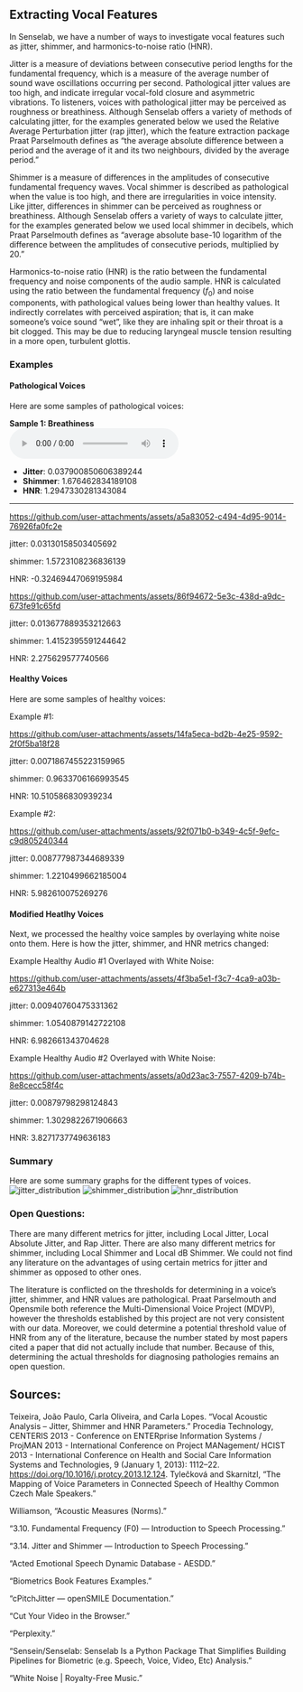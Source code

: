 ## Extracting Vocal Features

In Senselab, we have a number of ways to investigate vocal features such as jitter, shimmer, and harmonics-to-noise ratio (HNR).

Jitter is a measure of deviations between consecutive period lengths for the fundamental frequency, which is a measure of the average number of sound wave oscillations occurring per second. Pathological jitter values are too high, and indicate irregular vocal-fold closure and asymmetric vibrations. To listeners, voices with pathological jitter may be perceived as roughness or breathiness. Although Senselab offers a variety of methods of calculating jitter, for the examples generated below we used the Relative Average Perturbation jitter (rap jitter), which the feature extraction package Praat Parselmouth defines as “the average absolute difference between a period and the average of it and its two neighbours, divided by the average period.”

Shimmer is a measure of differences in the amplitudes of consecutive fundamental frequency waves. Vocal shimmer is described as pathological when the value is too high, and there are irregularities in voice intensity. Like jitter, differences in shimmer can be perceived as roughness or breathiness. Although Senselab offers a variety of ways to calculate jitter, for the examples generated below we used local shimmer in decibels, which Praat Parselmouth defines as “average absolute base-10 logarithm of the difference between the amplitudes of consecutive periods, multiplied by 20.”

Harmonics-to-noise ratio (HNR) is the ratio between the fundamental frequency and noise components of the audio sample. HNR is calculated using the ratio between the fundamental frequency ($f_0$) and noise components, with pathological values being lower than healthy values. It indirectly correlates with perceived aspiration; that is, it can make someone’s voice sound “wet”, like they are inhaling spit or their throat is a bit clogged. This may be due to reducing laryngeal muscle tension resulting in a more open, turbulent glottis.

### Examples

#### Pathological Voices
Here are some samples of pathological voices:

**Sample 1: Breathiness**  
<audio controls>
  <source src="_static/audio/breathiness.mp4" type="audio/mp4">
  Your browser does not support the audio element.
</audio>

- **Jitter**: 0.037900850606389244  
- **Shimmer**: 1.676462834189108  
- **HNR**: 1.2947330281343084  

---

https://github.com/user-attachments/assets/a5a83052-c494-4d95-9014-76926fa0fc2e

jitter: 0.03130158503405692

shimmer: 1.5723108236836139

HNR: -0.32469447069195984

https://github.com/user-attachments/assets/86f94672-5e3c-438d-a9dc-673fe91c65fd

jitter: 0.013677889353212663

shimmer: 1.4152395591244642

HNR: 2.275629577740566


#### Healthy Voices

Here are some samples of healthy voices:

Example #1:


https://github.com/user-attachments/assets/14fa5eca-bd2b-4e25-9592-2f0f5ba18f28


jitter: 0.0071867455223159965

shimmer:  0.9633706166993545

HNR:  10.510586830939234

Example #2:

https://github.com/user-attachments/assets/92f071b0-b349-4c5f-9efc-c9d805240344

jitter: 0.008777987344689339

shimmer:  1.2210499662185004

HNR:  5.982610075269276


#### Modified Heatlhy Voices
Next, we processed the healthy voice samples by overlaying white noise onto them. Here is how the jitter, shimmer, and HNR metrics changed:

Example Healthy Audio #1 Overlayed with White Noise:


https://github.com/user-attachments/assets/4f3ba5e1-f3c7-4ca9-a03b-e627313e464b

jitter: 0.00940760475331362

shimmer:  1.0540879142722108

HNR:  6.982661343704628

Example Healthy Audio #2 Overlayed with White Noise:


https://github.com/user-attachments/assets/a0d23ac3-7557-4209-b74b-8e8cecc58f4c


jitter: 0.00879798298124843

shimmer:  1.3029822671906663

HNR:  3.8271737749636183


### Summary
Here are some summary graphs for the different types of voices.
![jitter_distribution](https://github.com/user-attachments/assets/584a8ecd-b430-438b-8d04-87614d6c6676)
![shimmer_distribution](https://github.com/user-attachments/assets/0d0c5ef9-a32f-444b-a2b0-18fa2ea19406)
![hnr_distribution](https://github.com/user-attachments/assets/48df984b-a15c-4b23-8195-a43e15a712ca)

### Open Questions:
There are many different metrics for jitter, including Local Jitter, Local Absolute Jitter, and Rap Jitter. There are also many different metrics for shimmer, including Local Shimmer and Local dB Shimmer. We could not find any literature on the advantages of using certain metrics for jitter and shimmer as opposed to other ones.

The literature is conflicted on the thresholds for determining in a voice’s jitter, shimmer, and HNR values are pathological. Praat Parselmouth and Opensmile both reference the Multi-Dimensional Voice Project (MDVP), however the thresholds established by this project are not very consistent with our data. Moreover, we could determine a potential threshold value of HNR from any of the literature, because the number stated by most papers cited a paper that did not actually include that number. Because of this, determining the actual thresholds for diagnosing pathologies remains an open question.

## Sources:
Teixeira, João Paulo, Carla Oliveira, and Carla Lopes. “Vocal Acoustic Analysis – Jitter, Shimmer and HNR Parameters.” Procedia Technology, CENTERIS 2013 - Conference on ENTERprise Information Systems / ProjMAN 2013 - International Conference on Project MANagement/ HCIST 2013 - International Conference on Health and Social Care Information Systems and Technologies, 9 (January 1, 2013): 1112–22. https://doi.org/10.1016/j.protcy.2013.12.124.
Tylečková and Skarnitzl, “The Mapping of Voice Parameters in Connected Speech of Healthy Common Czech Male Speakers.”

Williamson, “Acoustic Measures (Norms).”

“3.10. Fundamental Frequency (F0) — Introduction to Speech Processing.”

“3.14. Jitter and Shimmer — Introduction to Speech Processing.”

“Acted Emotional Speech Dynamic Database - AESDD.”

“Biometrics Book Features Examples.”

“cPitchJitter — openSMILE Documentation.”

“Cut Your Video in the Browser.”

“Perplexity.”

“Sensein/Senselab: Senselab Is a Python Package That Simplifies Building Pipelines for Biometric (e.g. Speech, Voice, Video, Etc) Analysis.”

“White Noise | Royalty-Free Music.”
